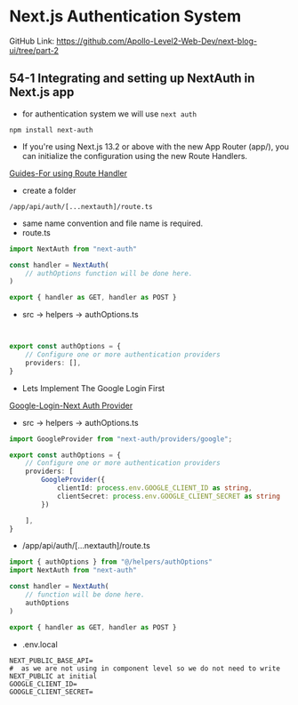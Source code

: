 # Next.js Authentication System 

GitHub Link: https://github.com/Apollo-Level2-Web-Dev/next-blog-ui/tree/part-2

## 54-1 Integrating and setting up NextAuth in Next.js app
- for authentication system we will use `next auth`

```
npm install next-auth
```
- If you're using Next.js 13.2 or above with the new App Router (app/), you can initialize the configuration using the new Route Handlers.

[Guides-For using Route Handler](https://next-auth.js.org/configuration/initialization#route-handlers-app)

- create a folder 

```
/app/api/auth/[...nextauth]/route.ts
```
- same name convention and file name is required. 
- route.ts 

```ts 
import NextAuth from "next-auth"

const handler = NextAuth(
    // authOptions function will be done here. 
)

export { handler as GET, handler as POST }
```

- src -> helpers -> authOptions.ts

```ts 


export const authOptions = {
    // Configure one or more authentication providers
    providers: [],
}

```
- Lets Implement The Google Login First 

[Google-Login-Next Auth Provider](https://next-auth.js.org/providers/google)

- src -> helpers -> authOptions.ts

```ts 
import GoogleProvider from "next-auth/providers/google";

export const authOptions = {
    // Configure one or more authentication providers
    providers: [
        GoogleProvider({
            clientId: process.env.GOOGLE_CLIENT_ID as string,
            clientSecret: process.env.GOOGLE_CLIENT_SECRET as string
        })

    ],
}

```

- /app/api/auth/[...nextauth]/route.ts

```ts 
import { authOptions } from "@/helpers/authOptions"
import NextAuth from "next-auth"

const handler = NextAuth(
    // function will be done here. 
    authOptions
)

export { handler as GET, handler as POST }
```
- .env.local 

```
NEXT_PUBLIC_BASE_API=
#  as we are not using in component level so we do not need to write NEXT_PUBLIC at initial 
GOOGLE_CLIENT_ID=
GOOGLE_CLIENT_SECRET=

```